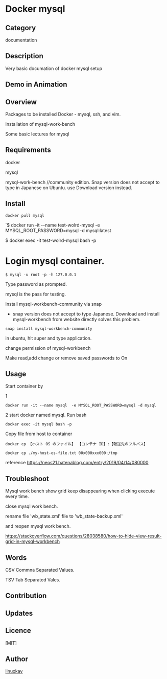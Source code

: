 # Docker mysql 

## Category

documentation

## Description

Very basic documation of docker mysql setup

## Demo in Animation

## Overview

Packages to be installed Docker - mysql, ssh, and vim.

Installation of mysql-work-bench

Some basic lectures for mysql

## Requirements

docker

mysql

mysql-work-bench //community edition. Snap version does not accept to type in Japanese on Ubuntu. use Download version instead.

## Install

`docker pull mysql`

`$ docker run -it --name test-wolrd-mysql -e MYSQL_ROOT_PASSWORD=mysql -d mysql:latest

$ docker exec -it test-wolrd-mysql bash -p

# Login mysql container.

`$ mysql -u root -p -h 127.0.0.1`

Type password as prompted.

mysql is the pass for testing.

Install mysql-workbench-community via snap

* snap version does not accept to type Japanese. Download and install mysql-workbench from website directly solves this problem.

`snap install mysql-workbench-community`

in ubuntu, hit super and type application.


change permission of mysql-workbench

Make read,add change or remove saved passwords to On

## Usage

Start container by

1

`docker run -it --name mysql  -e MYSQL_ROOT_PASSWORD=mysql -d mysql`

2 start docker named mysql. Run bash

`docker exec -it mysql bash -p`

Copy file from host to container

`docker cp 【ホスト OS のファイル】 【コンテナ ID】:【転送先のフルパス】`

`docker cp ./my-host-os-file.txt 00x000xxx000:/tmp`

reference
https://neos21.hatenablog.com/entry/2019/04/14/080000

## Troubleshoot

Mysql work bench show grid keep disappearing when clicking execute every time.

close mysql work bench.

rename file 'wb_state.xml' file to 'wb_state-backup.xml'

and reopen mysql work bench.

https://stackoverflow.com/questions/28038580/how-to-hide-view-result-grid-in-mysql-workbench

## Words

CSV Commna Separated Values.

TSV Tab Separated Vales.

## Contribution

## Updates

## Licence
[MIT]

## Author

[linuxkay](https://github.com/linuxkay)
